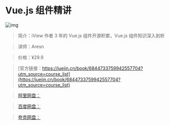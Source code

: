 # Vue.js 组件精讲

![img](../../assets/167c119a41e444d5~tplv-t2oaga2asx-no-mark:280:280:200:280.png)

> 简介：iView 作者 3 年的 Vue.js 组件开源积累，Vue.js 组件知识深入剖析

> 讲师：Aresn

> 价格：¥29.9

> [官方链接：https://juejin.cn/book/6844733759942557704?utm_source=course_list](https://juejin.cn/book/6844733759942557704?utm_source=course_list)

> [阿里网盘：]()

> [百度网盘：]()

> [夸克网盘：]()
